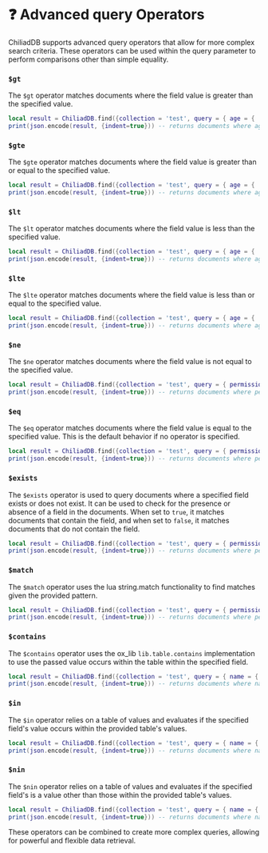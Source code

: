 # ❓ Advanced query Operators
ChiliadDB supports advanced query operators that allow for more complex search criteria. These operators can be used within the query parameter to perform comparisons other than simple equality.

### `$gt`
The `$gt` operator matches documents where the field value is greater than the specified value.
```lua
local result = ChiliadDB.find({collection = 'test', query = { age = { ['$gt'] = 18 } }})
print(json.encode(result, {indent=true})) -- returns documents where age is greater than 18
```

### `$gte`

The `$gte` operator matches documents where the field value is greater than or equal to the specified value.
```lua
local result = ChiliadDB.find({collection = 'test', query = { age = { ['$gte'] = 18 } }})
print(json.encode(result, {indent=true})) -- returns documents where age is greater than or equal to 18
```

### `$lt`

The `$lt` operator matches documents where the field value is less than the specified value.
```lua
local result = ChiliadDB.find({collection = 'test', query = { age = { ['$lt'] = 18 } }})
print(json.encode(result, {indent=true})) -- returns documents where age is less than 18
```

### `$lte`

The `$lte` operator matches documents where the field value is less than or equal to the specified value.
```lua
local result = ChiliadDB.find({collection = 'test', query = { age = { ['$lte'] = 18 } }})
print(json.encode(result, {indent=true})) -- returns documents where age is less than or equal to 18
```

### `$ne`

The `$ne` operator matches documents where the field value is not equal to the specified value.
```lua
local result = ChiliadDB.find({collection = 'test', query = { permission = { ['$ne'] = 'admin' } }})
print(json.encode(result, {indent=true})) -- returns documents where permission is not 'admin'
```

### `$eq`

The `$eq` operator matches documents where the field value is equal to the specified value. This is the default behavior if no operator is specified.
```lua
local result = ChiliadDB.find({collection = 'test', query = { permission = { ['$eq'] = 'admin' } }})
print(json.encode(result, {indent=true})) -- returns documents where permission is 'admin'
```

### `$exists`

The `$exists` operator is used to query documents where a specified field exists or does not exist. It can be used to check for the presence or absence of a field in the documents. When set to `true`, it matches documents that contain the field, and when set to `false`, it matches documents that do not contain the field.
```lua
local result = ChiliadDB.find({collection = 'test', query = { permission = { ['$exists'] = true } }})
print(json.encode(result, {indent=true})) -- returns documents where permission key/value exists, regardless of value
```

### `$match`

The `$match` operator uses the lua string.match functionality to find matches given the provided pattern. 
```lua
local result = ChiliadDB.find({collection = 'test', query = { permission = { ['$match'] = 'ad.*' } }})
print(json.encode(result, {indent=true})) -- returns documents where permission matches the provided string.match pattern
```

### `$contains`

The `$contains` operator uses the ox_lib `lib.table.contains` implementation to use the passed value occurs within the table within the specified field.
```lua
local result = ChiliadDB.find({collection = 'test', query = { name = { ['$contains'] = 'Joe' } }})
print(json.encode(result, {indent=true})) -- returns documents where name field contains a table, and Joe is a value within that table.
```

### `$in`

The `$in` operator relies on a table of values and evaluates if the specified field's value occurs within the provided table's values.
```lua
local result = ChiliadDB.find({collection = 'test', query = { name = { ['$in'] = {'Joe', 'Joseph'} } }})
print(json.encode(result, {indent=true})) -- returns documents where name field contains either Joe or Joseph
```

### `$nin`

The `$nin` operator relies on a table of values and evaluates if the specified field's is a value other than those within the provided table's values.
```lua
local result = ChiliadDB.find({collection = 'test', query = { name = { ['$nin'] = {'Joe', 'Joseph'} } }})
print(json.encode(result, {indent=true})) -- returns documents where name field contains a value not equal to Joe or Joseph
```

These operators can be combined to create more complex queries, allowing for powerful and flexible data retrieval.
